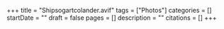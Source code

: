 +++
title = "Shipsogartcolander.avif"
tags = ["Photos"]
categories = []
startDate = ""
draft = false
pages = []
description = ""
citations = []
+++
